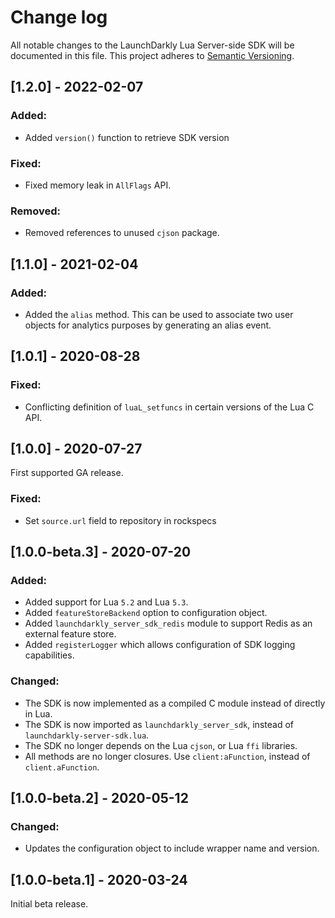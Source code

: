 # Change log

All notable changes to the LaunchDarkly Lua Server-side SDK will be documented in this file. This project adheres to [Semantic Versioning](http://semver.org).

## [1.2.0] - 2022-02-07
### Added:
- Added `version()` function to retrieve SDK version

### Fixed:
- Fixed memory leak in `AllFlags` API.

### Removed:
- Removed references to unused `cjson` package.

## [1.1.0] - 2021-02-04
### Added:
- Added the `alias` method. This can be used to associate two user objects for analytics purposes by generating an alias event.

## [1.0.1] - 2020-08-28
### Fixed:
- Conflicting definition of `luaL_setfuncs` in certain versions of the Lua C API.


## [1.0.0] - 2020-07-27
First supported GA release.

### Fixed:
- Set `source.url` field to repository in rockspecs

## [1.0.0-beta.3] - 2020-07-20

### Added:
- Added support for Lua `5.2` and Lua `5.3`.
- Added `featureStoreBackend` option to configuration object.
- Added `launchdarkly_server_sdk_redis` module to support Redis as an external feature store.
- Added `registerLogger` which allows configuration of SDK logging capabilities.

### Changed:
- The SDK is now implemented as a compiled C module instead of directly in Lua.
- The SDK is now imported as `launchdarkly_server_sdk`, instead of `launchdarkly-server-sdk.lua`.
- The SDK no longer depends on the Lua `cjson`, or Lua `ffi` libraries.
- All methods are no longer closures. Use `client:aFunction`, instead of `client.aFunction`.

## [1.0.0-beta.2] - 2020-05-12

### Changed:
- Updates the configuration object to include wrapper name and version.

## [1.0.0-beta.1] - 2020-03-24

Initial beta release.
